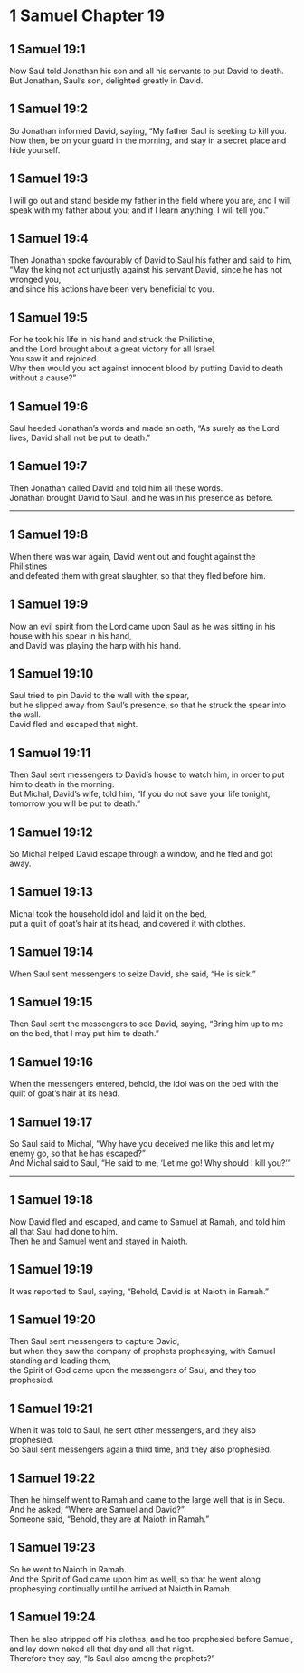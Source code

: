 # 1 Samuel Chapter 19

## 1 Samuel 19:1

Now Saul told Jonathan his son and all his servants to put David to death.  
But Jonathan, Saul’s son, delighted greatly in David.

## 1 Samuel 19:2

So Jonathan informed David, saying, “My father Saul is seeking to kill you.  
Now then, be on your guard in the morning, and stay in a secret place and hide yourself.

## 1 Samuel 19:3

I will go out and stand beside my father in the field where you are, and I will speak with my father about you; and if I learn anything, I will tell you.”

## 1 Samuel 19:4

Then Jonathan spoke favourably of David to Saul his father and said to him,  
“May the king not act unjustly against his servant David, since he has not wronged you,  
and since his actions have been very beneficial to you.

## 1 Samuel 19:5

For he took his life in his hand and struck the Philistine,  
and the Lord brought about a great victory for all Israel.  
You saw it and rejoiced.  
Why then would you act against innocent blood by putting David to death without a cause?”

## 1 Samuel 19:6

Saul heeded Jonathan’s words and made an oath, “As surely as the Lord lives, David shall not be put to death.”

## 1 Samuel 19:7

Then Jonathan called David and told him all these words.  
Jonathan brought David to Saul, and he was in his presence as before.

---

## 1 Samuel 19:8

When there was war again, David went out and fought against the Philistines  
and defeated them with great slaughter, so that they fled before him.

## 1 Samuel 19:9

Now an evil spirit from the Lord came upon Saul as he was sitting in his house with his spear in his hand,  
and David was playing the harp with his hand.

## 1 Samuel 19:10

Saul tried to pin David to the wall with the spear,  
but he slipped away from Saul’s presence, so that he struck the spear into the wall.  
David fled and escaped that night.

## 1 Samuel 19:11

Then Saul sent messengers to David’s house to watch him, in order to put him to death in the morning.  
But Michal, David’s wife, told him, “If you do not save your life tonight, tomorrow you will be put to death.”

## 1 Samuel 19:12

So Michal helped David escape through a window, and he fled and got away.

## 1 Samuel 19:13

Michal took the household idol and laid it on the bed,  
put a quilt of goat’s hair at its head, and covered it with clothes.

## 1 Samuel 19:14

When Saul sent messengers to seize David, she said, “He is sick.”

## 1 Samuel 19:15

Then Saul sent the messengers to see David, saying, “Bring him up to me on the bed, that I may put him to death.”

## 1 Samuel 19:16

When the messengers entered, behold, the idol was on the bed with the quilt of goat’s hair at its head.

## 1 Samuel 19:17

So Saul said to Michal, “Why have you deceived me like this and let my enemy go, so that he has escaped?”  
And Michal said to Saul, “He said to me, ‘Let me go! Why should I kill you?’”

---

## 1 Samuel 19:18

Now David fled and escaped, and came to Samuel at Ramah, and told him all that Saul had done to him.  
Then he and Samuel went and stayed in Naioth.

## 1 Samuel 19:19

It was reported to Saul, saying, “Behold, David is at Naioth in Ramah.”

## 1 Samuel 19:20

Then Saul sent messengers to capture David,  
but when they saw the company of prophets prophesying, with Samuel standing and leading them,  
the Spirit of God came upon the messengers of Saul, and they too prophesied.

## 1 Samuel 19:21

When it was told to Saul, he sent other messengers, and they also prophesied.  
So Saul sent messengers again a third time, and they also prophesied.

## 1 Samuel 19:22

Then he himself went to Ramah and came to the large well that is in Secu.  
And he asked, “Where are Samuel and David?”  
Someone said, “Behold, they are at Naioth in Ramah.”

## 1 Samuel 19:23

So he went to Naioth in Ramah.  
And the Spirit of God came upon him as well, so that he went along prophesying continually until he arrived at Naioth in Ramah.

## 1 Samuel 19:24

Then he also stripped off his clothes, and he too prophesied before Samuel,  
and lay down naked all that day and all that night.  
Therefore they say, “Is Saul also among the prophets?”
